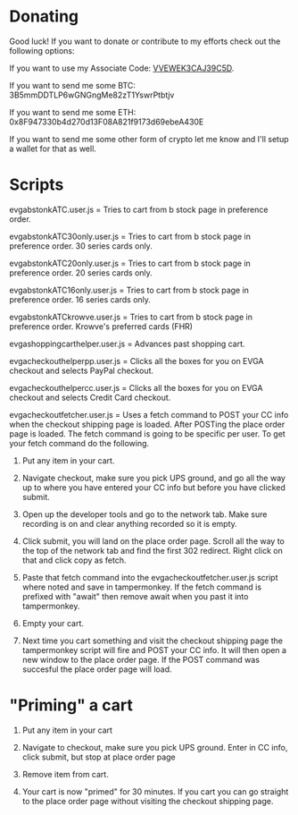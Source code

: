 # Donating

Good luck!  If you want to donate or contribute to my efforts check
out the following options:

If you want to use my Associate Code: [VVEWEK3CAJ39C5D](https://www.evga.com/associates/default.aspx?associatecode=VVEWEK3CAJ39C5D).

If you want to send me some BTC: 3B5mmDDTLP6wGNGngMe82zT1YswrPtbtjv

If you want to send me some ETH: 0x8F947330b4d270d13F08A821f9173d69ebeA430E

If you want to send me some other form of crypto let me know and I'll
setup a wallet for that as well.


# Scripts

evgabstonkATC.user.js = Tries to cart from b stock page in preference order.

evgabstonkATC30only.user.js = Tries to cart from b stock page in
preference order.  30 series cards only.

evgabstonkATC20only.user.js = Tries to cart from b stock page in
preference order.  20 series cards only.

evgabstonkATC16only.user.js = Tries to cart from b stock page in
preference order.  16 series cards only.

evgabstonkATCkrowve.user.js = Tries to cart from b stock page in
preference order.  Krowve's preferred cards (FHR)

evgashoppingcarthelper.user.js = Advances past shopping cart.

evgacheckouthelperpp.user.js = Clicks all the boxes for you on EVGA
checkout and selects PayPal checkout.

evgacheckouthelpercc.user.js = Clicks all the boxes for you on EVGA
checkout and selects Credit Card checkout.

evgacheckoutfetcher.user.js = Uses a fetch command to POST your CC
info when the checkout shipping page is loaded.  After POSTing the
place order page is loaded.  The fetch command is going to be specific
per user.  To get your fetch command do the following.

1. Put any item in your cart.

2. Navigate checkout, make sure you pick UPS ground, and go all the
way up to where you have entered your CC info but before you have
clicked submit.

3. Open up the developer tools and go to the network tab.  Make sure
recording is on and clear anything recorded so it is empty.

4. Click submit, you will land on the place order page.  Scroll all
the way to the top of the network tab and find the first 302 redirect.
Right click on that and click copy as fetch.

5. Paste that fetch command into the evgacheckoutfetcher.user.js
script where noted and save in tampermonkey.  If the fetch command is
prefixed with "await" then remove await when you past it into
tampermonkey.

6. Empty your cart.

7. Next time you cart something and visit the checkout shipping page
the tampermonkey script will fire and POST your CC info. It will then
open a new window to the place order page.  If the POST command was
succesful the place order page will load.

# "Priming" a cart

1. Put any item in your cart

2. Navigate to checkout, make sure you pick UPS ground.  Enter in CC
info, click submit, but stop at place order page

3. Remove item from cart.

4. Your cart is now "primed" for 30 minutes.  If you cart you can go
straight to the place order page without visiting the checkout
shipping page.
